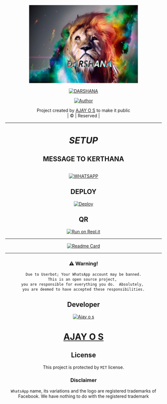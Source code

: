 <div align="center">
  <img border-radius: 15px src="./server/image/darshana.jpg" width="350" height="250"/>
  <p align="center">
<a href="#"><img title="DARSHANA" src="https://img.shields.io/badge/DARSHANA-green?colorA=%23ff0000&colorB=%23017e40&style=for-the-badge"></a>
</p>
  <p align="center">
<a href="https://github.com/Ajay-o-s"><img title="Author" src="https://img.shields.io/badge/AJAY%20O%20S--/darshana?style=for-the-badge&logo=github"></a>

</p>
</div>
<p align="center">
Project created by <a href="https://github.com/Ajay-o-s">AJAY O S</a> to make it public <br> | © | Reserved |<br> 
</p>

----

<div align="center">

# ***SETUP***

  
  ## MESSAGE TO KERTHANA

<br>
  <a href="https://github.com/Ajay-o-s"><img title="WHATSAPP" src="https://img.shields.io/badge/Message TO-KERTHANA-/darshana?style=for-the-badge&logo=whatsapp"></a><br>

## DEPLOY
  [![Deploy](https://www.herokucdn.com/deploy/button.svg)](https://heroku.com/deploy?template=https://github.com/Ajay-o-s/Darshana)<br>
  ## QR
[![Run on Repl.it](https://repl.it/badge/github/quiec/whatsAlfa)](https://replit.com/@Kerthana/Darshana)
<br>

---

  <div align="center">
       
  [![Readme Card](https://github-readme-stats.vercel.app/api/pin/?username=Ajay-o-s&repo=Darshana&theme=nightowl)](https://github.com/Ajay-o-s/Darshana)
  </div>
    
---


### ⚠️ Warning! 
```
Due to Userbot; Your WhatsApp account may be banned.
This is an open source project, 
you are responsible for everything you do.  Absolutely, 
you are deemed to have accepted these responsibilities.

```

## Developer


<div align="center">
    
  [![Ajay o s](https://github.com/Ajay-o-s.png?size=400)](https://github.com/Ajay-o-s)

#  [AJAY O S](https://github.com/Ajay-o-s)
  </div>
    


## License
This project is protected by `MIT` license.

### Disclaimer
`WhatsApp` name, its variations and the logo are registered trademarks of Facebook. We have nothing to do with the registered trademark
